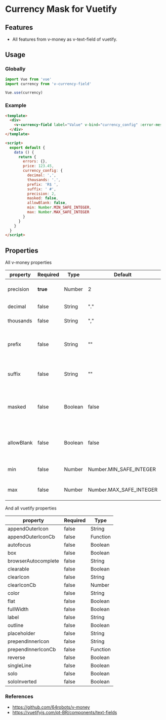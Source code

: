# Currency Mask for Vuetify

## Features

- All features from v-money as v-text-field of vuetify.

## Usage

### Globally

```js
import Vue from 'vue'
import currency from 'v-currency-field'

Vue.use(currency)
```

### Example

```html
<template>
  <div>
    <v-currency-field label="Value" v-bind="currency_config" :error-messages="errors.price" v-model="price"></v-currency-field>
  </div>
</template>

<script>
  export default {
    data () {
      return {
        errors: {},
        price: 123.45,
        currency_config: {
          decimal: ',',
          thousands: '.',
          prefix: 'R$ ',
          suffix: ' #',
          precision: 2,
          masked: false,
          allowBlank: false,
          min: Number.MIN_SAFE_INTEGER,
          max: Number.MAX_SAFE_INTEGER
        }
      }
    }
  }
</script>
```

## Properties

All v-money properties

| property   | Required | Type    | Default                 | Description                                             |
|------------|----------|---------|-------------------------|---------------------------------------------------------|
| precision  | **true** | Number  | 2                       | How many decimal places                                 |
| decimal    | false    | String  | "."                     | Decimal separator                                       |
| thousands  | false    | String  | ","                     | Thousands separator                                     |
| prefix     | false    | String  | ""                      | Currency symbol followed by a Space, like "R$ "         |
| suffix     | false    | String  | ""                      | Percentage for example: " %"                            |
| masked     | false    | Boolean | false                   | If the component output should include the mask or not  |
| allowBlank | false    | Boolean | false                   | If the field can start blank and be cleared out by user |
| min        | false    | Number  | Number.MIN_SAFE_INTEGER | The min value allowed                                   |
| max        | false    | Number  | Number.MAX_SAFE_INTEGER | The max value allowed                                   |

And all vuetify properties

| property              | Required | Type      | 
|-----------------------|----------|-----------|
| appendOuterIcon       | false    | String    | 
| appendOuterIconCb     | false    | Function  | 
| autofocus             | false    | Boolean   | 
| box                   | false    | Boolean   | 
| browserAutocomplete   | false    | String    | 
| clearable             | false    | Boolean   | 
| clearIcon             | false    | String    | 
| clearIconCb           | false    | Number    | 
| color                 | false    | String    | 
| flat                  | false    | Boolean   | 
| fullWidth             | false    | Boolean   | 
| label                 | false    | String    | 
| outline               | false    | Boolean   | 
| placeholder           | false    | String    | 
| prependInnerIcon      | false    | String    | 
| prependInnerIconCb    | false    | Function  | 
| reverse               | false    | Boolean   | 
| singleLine            | false    | Boolean   | 
| solo                  | false    | Boolean   | 
| soloInverted          | false    | Boolean   | 


### References

- https://github.com/64robots/v-money
- https://vuetifyjs.com/pt-BR/components/text-fields
